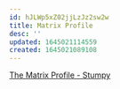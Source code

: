 ```yaml
---
id: hJLWp5xZ02jjLzJz2sw2w
title: Matrix Profile
desc: ''
updated: 1645021114559
created: 1645021089108
---
```


[The Matrix Profile - Stumpy](https://stumpy.readthedocs.io/en/latest/Tutorial_The_Matrix_Profile.html)

